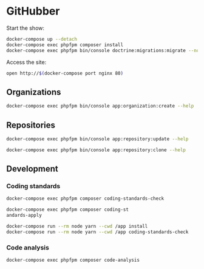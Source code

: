 # GitHubber

Start the show:

```sh
docker-compose up --detach
docker-compose exec phpfpm composer install
docker-compose exec phpfpm bin/console doctrine:migrations:migrate --no-interaction
```

Access the site:

```sh
open http://$(docker-compose port nginx 80)
```

## Organizations

```sh
docker-compose exec phpfpm bin/console app:organization:create --help
```

## Repositories

```sh
docker-compose exec phpfpm bin/console app:repository:update --help
```

```sh
docker-compose exec phpfpm bin/console app:repository:clone --help
```

## Development

### Coding standards

```sh
docker-compose exec phpfpm composer coding-standards-check
```

```sh
docker-compose exec phpfpm composer coding-st
andards-apply
```

```sh
docker-compose run --rm node yarn --cwd /app install
docker-compose run --rm node yarn --cwd /app coding-standards-check
```

### Code analysis

```sh
docker-compose exec phpfpm composer code-analysis
```
